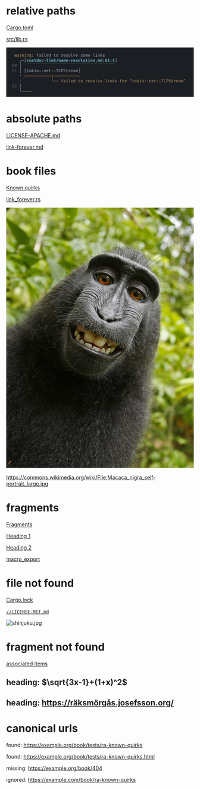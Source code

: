 # relative paths

[Cargo.toml](../../Cargo.toml)

[src/lib.rs](../../src/lib.rs)

![error reporting](../../../../docs/src/rustdoc-link/media/error-reporting.png)

# absolute paths

[LICENSE-APACHE.md](/LICENSE-APACHE.md)

[link-forever.md](/crates/mdbookkit/tests/tests/link-forever.md#absolute-paths)

# book files

[Known quirks](./ra-known-quirks.md)

[link_forever.rs](../link_forever.rs)

![selfie](Macaca_nigra_self-portrait_large.jpg)

<https://commons.wikimedia.org/wiki/File:Macaca_nigra_self-portrait_large.jpg>

# fragments

[Fragments](./link-forever.md#fragments)

[Heading 1](./link-forever.md#heading-sqrt3x-11x2)

[Heading 2](./link-forever.md#heading-httpsräksmörgåsjosefssonorg)

[macro_export](./ra-known-quirks.md#macro_export)

# file not found

[Cargo.lock](../../Cargo.lock)

[`//LICENSE-MIT.md`](//LICENSE-MIT.md)

![shinjuku.jpg](shinjuku.jpg)

# fragment not found

[associated items](../tests/ra-known-quirks.md#associated_items_on_primitive_types)

## heading: $\sqrt{3x-1}+(1+x)^2$

## heading: <https://räksmörgås.josefsson.org/>

# canonical urls

found: <https://example.org/book/tests/ra-known-quirks>

found: <https://example.org/book/tests/ra-known-quirks.html>

missing: <https://example.org/book/404>

ignored: <https://example.com/book/ra-known-quirks>
